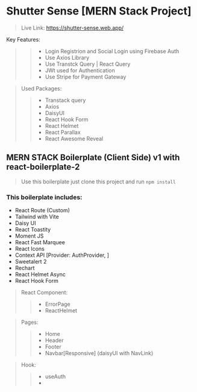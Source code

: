 # Shutter Sense [MERN Stack Project]
> Live Link: https://shutter-sense.web.app/

Key Features:
>> * Login Registrion and Social Login using Firebase Auth
>> * Use Axios Library
>> * Use Transtck Query | React Query
>> * JWt used for Authentication
>> * Use Stripe for Payment Gateway

> Used Packages:
>> - Transtack query
>> - Axios
>> - DaisyUI
>> - React Hook Form
>> - React Helmet
>> - React Parallax
>> - React Awesome Reveal

## MERN STACK Boilerplate (Client Side) v1 with react-boilerplate-2

> Use this boilerplate just clone this project and run `npm install`

### This boilerplate includes:

* React Route (Custom)
* Tailwind with Vite
* Daisy UI
* React Toastity
* Moment JS
* React Fast Marquee
* React Icons
* Context API [Provider: AuthProvider, ]
* Sweetalert 2
* Rechart
* React Helmet Async
* React Hook Form

> React Component:
>> - ErrorPage
>> - ReactHelmet

> Pages:
>> + Home
>> + Header
>> + Footer
>> + Navbar[Responsive] (daisyUI with NavLink)

> Hook:
>> + useAuth
>> + 

